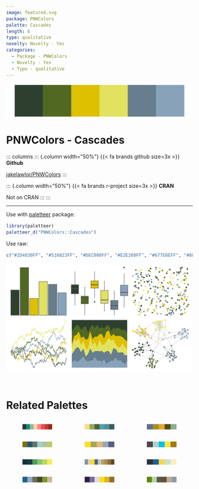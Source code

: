 ```yaml
---
image: featured.svg
package: PNWColors
palette: Cascades
length: 6
type: qualitative
novelty: Novelty - Yes
categories:
  - Package - PNWColors
  - Novelty - Yes
  - Type - qualitative
---
```


![](featured.svg)

# PNWColors - Cascades 

::: columns
::: {.column width="50%"}
{{< fa brands github size=3x >}}
**Github**

[jakelawlor/PNWColors](https://github.com/jakelawlor/PNWColors)
:::

::: {.column width="50%"}
{{< fa brands r-project size=3x >}}
**CRAN**

Not on CRAN
:::
:::

<hr> 

Use with [paletteer](https://emilhvitfeldt.github.io/paletteer/) package:

```r
library(paletteer)
paletteer_d("PNWColors::Cascades")
```

Use raw:

```r
c("#2D4030FF", "#516823FF", "#DEC000FF", "#E2E260FF", "#677E8EFF", "#88A2B9FF")
``` 

![](examples.svg) 

<br>

# Related Palettes

<div class="list" style="display: grid; grid-template-columns: auto auto auto;"> <figure class="figure">
<a href="../../awtools/a_palette/"> <img src="../../awtools/a_palette/featured.svg" style="width: 100%;" class="figure-img"></a>
</figure> <figure class="figure">
<a href="../../calecopal/sierra2/"> <img src="../../calecopal/sierra2/featured.svg" style="width: 100%;" class="figure-img"></a>
</figure> <figure class="figure">
<a href="../../lisa/WassilyKandinsky/"> <img src="../../lisa/WassilyKandinsky/featured.svg" style="width: 100%;" class="figure-img"></a>
</figure> <figure class="figure">
<a href="../../colRoz/r_aculeatus/"> <img src="../../colRoz/r_aculeatus/featured.svg" style="width: 100%;" class="figure-img"></a>
</figure> <figure class="figure">
<a href="../../lisa/VincentvanGogh_1/"> <img src="../../lisa/VincentvanGogh_1/featured.svg" style="width: 100%;" class="figure-img"></a>
</figure> <figure class="figure">
<a href="../../fishualize/Valenciennea_strigata/"> <img src="../../fishualize/Valenciennea_strigata/featured.svg" style="width: 100%;" class="figure-img"></a>
</figure> <figure class="figure">
<a href="../../beyonce/X22/"> <img src="../../beyonce/X22/featured.svg" style="width: 100%;" class="figure-img"></a>
</figure> <figure class="figure">
<a href="../../peRReo/rosalia/"> <img src="../../peRReo/rosalia/featured.svg" style="width: 100%;" class="figure-img"></a>
</figure> <figure class="figure">
<a href="../../ggprism/starry2/"> <img src="../../ggprism/starry2/featured.svg" style="width: 100%;" class="figure-img"></a>
</figure> <figure class="figure">
<a href="../../calecopal/bigsur2/"> <img src="../../calecopal/bigsur2/featured.svg" style="width: 100%;" class="figure-img"></a>
</figure> <figure class="figure">
<a href="../../colRoz/n_violacea/"> <img src="../../colRoz/n_violacea/featured.svg" style="width: 100%;" class="figure-img"></a>
</figure> <figure class="figure">
<a href="../../calecopal/seagrass/"> <img src="../../calecopal/seagrass/featured.svg" style="width: 100%;" class="figure-img"></a>
</figure> 
</div>
